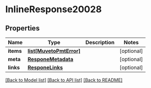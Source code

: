 # InlineResponse20028

## Properties
Name | Type | Description | Notes
------------ | ------------- | ------------- | -------------
**items** | [**list[MuvetoPmtError]**](MuvetoPmtError.md) |  | [optional] 
**meta** | [**ResponeMetadata**](ResponeMetadata.md) |  | [optional] 
**links** | [**ResponeLinks**](ResponeLinks.md) |  | [optional] 

[[Back to Model list]](../README.md#documentation-for-models) [[Back to API list]](../README.md#documentation-for-api-endpoints) [[Back to README]](../README.md)


